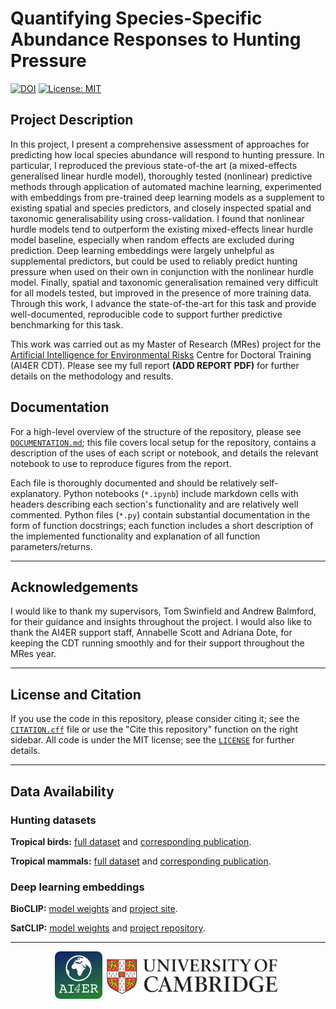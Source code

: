 # Quantifying Species-Specific Abundance Responses to Hunting Pressure

[![DOI](https://zenodo.org/badge/777825592.svg)](https://zenodo.org/doi/10.5281/zenodo.12571509) [![License: MIT](https://img.shields.io/badge/License-MIT-yellow.svg)](https://opensource.org/licenses/MIT)


## Project Description

In this project, I present a comprehensive assessment of approaches for predicting how local species abundance will respond to hunting pressure. In particular, I reproduced the previous state-of-the art (a mixed-effects generalised linear hurdle model), thoroughly tested (nonlinear) predictive methods through application of automated machine learning, experimented with embeddings from pre-trained deep learning models as a supplement to existing spatial and species predictors, and closely inspected spatial and taxonomic generalisability using cross-validation. I found that nonlinear hurdle models tend to outperform the existing mixed-effects linear hurdle model baseline, especially when random effects are excluded during prediction. Deep learning embeddings were largely unhelpful as supplemental predictors, but could be used to reliably predict hunting pressure when used on their own in conjunction with the nonlinear hurdle model. Finally, spatial and taxonomic generalisation remained very difficult for all models tested, but improved in the presence of more training data. Through this work, I advance the state-of-the-art for this task and provide well-documented, reproducible code to support further predictive benchmarking for this task.

This work was carried out as my Master of Research (MRes) project for the [Artificial Intelligence for Environmental Risks](https://ai4er-cdt.esc.cam.ac.uk/) Centre for Doctoral Training (AI4ER CDT). Please see my full report **(ADD REPORT PDF)** for further details on the methodology and results.

## Documentation

For a high-level overview of the structure of the repository, please see [`DOCUMENTATION.md`](DOCUMENTATION.md); this file covers local setup for the repository, contains a description of the uses of each script or notebook, and details the relevant notebook to use to reproduce figures from the report.

Each file is thoroughly documented and should be relatively self-explanatory. Python notebooks (`*.ipynb`) include markdown cells with headers describing each section's functionality and are relatively well commented. Python files (`*.py`) contain substantial documentation in the form of function docstrings; each function includes a short description of the implemented functionality and explanation of all function parameters/returns.

-----

## Acknowledgements

I would like to thank my supervisors, Tom Swinfield and Andrew Balmford, for their guidance and insights throughout the project. I would also like to thank the AI4ER support staff, Annabelle Scott and Adriana Dote, for keeping the CDT running smoothly and for their support throughout the MRes year.

-----

## License and Citation

If you use the code in this repository, please consider citing it; see the [`CITATION.cff`](CITATION.cff) file or use the "Cite this repository" function on the right sidebar. All code is under the MIT license; see the [`LICENSE`](LICENSE) for further details.

-----

## Data Availability

### Hunting datasets

**Tropical birds:** [full dataset](https://github.com/IagoFerreiroArias/Bird_Defaunation/blob/main/Data/Bird_RR_data.csv) and [corresponding publication](https://doi.org/10.1111/ddi.13855).

**Tropical mammals:** [full dataset](https://doi.org/10.6084/m9.figshare.6815288.v1) and [corresponding publication](https://doi.org/10.1371/journal.pbio.3000247).

### Deep learning embeddings

**BioCLIP:** [model weights](https://doi.org/10.57967/hf/1511) and [project site](https://imageomics.github.io/bioclip/).

**SatCLIP:** [model weights](https://huggingface.co/microsoft/SatCLIP-ResNet50-L40) and [project repository](https://github.com/microsoft/satclip).

-----

<p align="middle">
  <a href="https://ai4er-cdt.esc.cam.ac.uk/"><img src="assets/ai4er_logo.png" width="15%"/></a>
  <a href="https://www.cam.ac.uk/"><img src="assets/cambridge_logo.png" width="56%"/></a>
</p>

